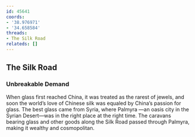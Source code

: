 ```yaml
---
id: 45641
coords:
- '38.976971'
- '34.658584'
threads:
- The Silk Road
relateds: []
---
```


## The Silk Road

### Unbreakable Demand

When glass first reached China, it was treated as the rarest of jewels, and soon the world’s love of Chinese silk was equaled by China’s passion for glass. The best glass came from Syria, where Palmyra —an oasis city in the Syrian Desert—was in the right place at the right time. The caravans bearing glass and other goods along the Silk Road passed through Palmyra, making it wealthy and cosmopolitan.
